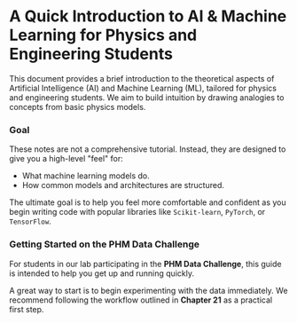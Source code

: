 # A Quick Introduction to AI & Machine Learning for Physics and Engineering Students

This document provides a brief introduction to the theoretical aspects of Artificial Intelligence (AI) and Machine Learning (ML), tailored for physics and engineering students. We aim to build intuition by drawing analogies to concepts from basic physics models.

### Goal

These notes are not a comprehensive tutorial. Instead, they are designed to give you a high-level "feel" for:
* What machine learning models do.
* How common models and architectures are structured.

The ultimate goal is to help you feel more comfortable and confident as you begin writing code with popular libraries like `Scikit-learn`, `PyTorch`, or `TensorFlow`.

### Getting Started on the PHM Data Challenge

For students in our lab participating in the **PHM Data Challenge**, this guide is intended to help you get up and running quickly.

A great way to start is to begin experimenting with the data immediately. We recommend following the workflow outlined in **Chapter 21** as a practical first step.